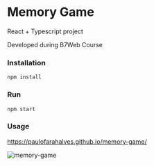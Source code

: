 # Memory Game

React + Typescript project

Developed during B7Web Course

### Installation

`npm install`

### Run

`npm start`

### Usage

https://paulofarahalves.github.io/memory-game/

![memory-game](https://user-images.githubusercontent.com/60483392/231603482-7d23f664-2004-485d-8d58-912d64fb5fc5.gif)

